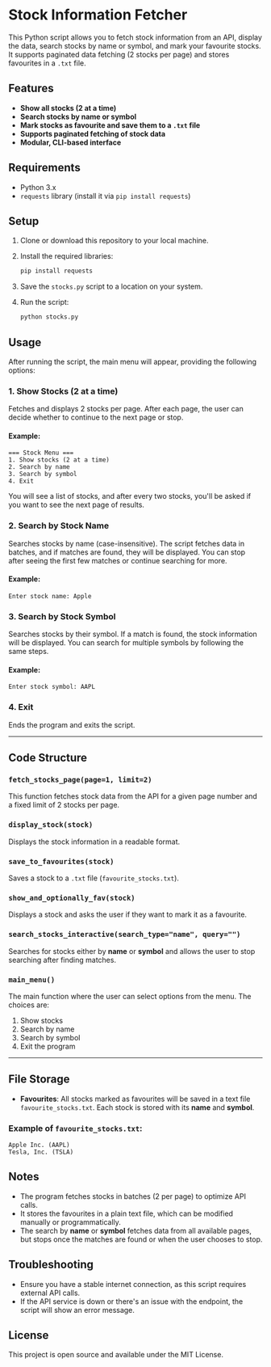 # Stock Information Fetcher

This Python script allows you to fetch stock information from an API, display the data, search stocks by name or symbol, and mark your favourite stocks. It supports paginated data fetching (2 stocks per page) and stores favourites in a `.txt` file.

## Features

* **Show all stocks (2 at a time)**
* **Search stocks by name or symbol**
* **Mark stocks as favourite and save them to a `.txt` file**
* **Supports paginated fetching of stock data**
* **Modular, CLI-based interface**

## Requirements

* Python 3.x
* `requests` library (install it via `pip install requests`)

## Setup

1. Clone or download this repository to your local machine.

2. Install the required libraries:

   ```bash
   pip install requests
   ```

3. Save the `stocks.py` script to a location on your system.

4. Run the script:

   ```bash
   python stocks.py
   ```

## Usage

After running the script, the main menu will appear, providing the following options:

### 1. Show Stocks (2 at a time)

Fetches and displays 2 stocks per page. After each page, the user can decide whether to continue to the next page or stop.

#### Example:

```text
=== Stock Menu ===
1. Show stocks (2 at a time)
2. Search by name
3. Search by symbol
4. Exit
```

You will see a list of stocks, and after every two stocks, you'll be asked if you want to see the next page of results.

### 2. Search by Stock Name

Searches stocks by name (case-insensitive). The script fetches data in batches, and if matches are found, they will be displayed. You can stop after seeing the first few matches or continue searching for more.

#### Example:

```text
Enter stock name: Apple
```

### 3. Search by Stock Symbol

Searches stocks by their symbol. If a match is found, the stock information will be displayed. You can search for multiple symbols by following the same steps.

#### Example:

```text
Enter stock symbol: AAPL
```

### 4. Exit

Ends the program and exits the script.

---

## Code Structure

### `fetch_stocks_page(page=1, limit=2)`

This function fetches stock data from the API for a given page number and a fixed limit of 2 stocks per page.

### `display_stock(stock)`

Displays the stock information in a readable format.

### `save_to_favourites(stock)`

Saves a stock to a `.txt` file (`favourite_stocks.txt`).

### `show_and_optionally_fav(stock)`

Displays a stock and asks the user if they want to mark it as a favourite.

### `search_stocks_interactive(search_type="name", query="")`

Searches for stocks either by **name** or **symbol** and allows the user to stop searching after finding matches.

### `main_menu()`

The main function where the user can select options from the menu. The choices are:

1. Show stocks
2. Search by name
3. Search by symbol
4. Exit the program

---

## File Storage

* **Favourites**: All stocks marked as favourites will be saved in a text file `favourite_stocks.txt`. Each stock is stored with its **name** and **symbol**.

### Example of `favourite_stocks.txt`:

```text
Apple Inc. (AAPL)
Tesla, Inc. (TSLA)
```

## Notes

* The program fetches stocks in batches (2 per page) to optimize API calls.
* It stores the favourites in a plain text file, which can be modified manually or programmatically.
* The search by **name** or **symbol** fetches data from all available pages, but stops once the matches are found or when the user chooses to stop.

## Troubleshooting

* Ensure you have a stable internet connection, as this script requires external API calls.
* If the API service is down or there's an issue with the endpoint, the script will show an error message.

## License

This project is open source and available under the MIT License.